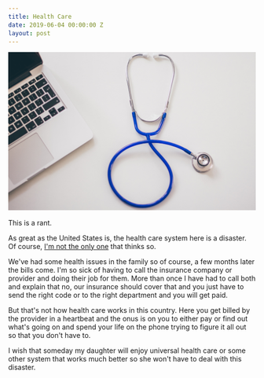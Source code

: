 ```yaml
---
title: Health Care
date: 2019-06-04 00:00:00 Z
layout: post
---
```


![healthcare](/images/healthcare.jpg)

This is a rant.

As great as the United States is, the health care system here is a disaster. Of course, [I'm not the only one](https://berniesanders.com/) that thinks so.

We've had some health issues in the family so of course, a few months later the bills come. I'm so sick of having to call the insurance company or provider and doing their job for them. More than once I have had to call both and explain that no, our insurance should cover that and you just have to send the right code or to the right department and you will get paid.

But that's not how health care works in this country. Here you get billed by the provider in a heartbeat and the onus is on you to either pay or find out what's going on and spend your life on the phone trying to figure it all out so that you don't have to.

I wish that someday my daughter will enjoy universal health care or some other system that works much better so she won't have to deal with this disaster.



